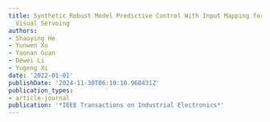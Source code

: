 ```yaml
---
title: Synthetic Robust Model Predictive Control With Input Mapping for Constrained
  Visual Servoing
authors:
- Shaoying He
- Yunwen Xu
- Yaonan Guan
- Dewei Li
- Yugeng Xi
date: '2022-01-01'
publishDate: '2024-11-30T06:10:10.968431Z'
publication_types:
- article-journal
publication: '*IEEE Transactions on Industrial Electronics*'
---
```

